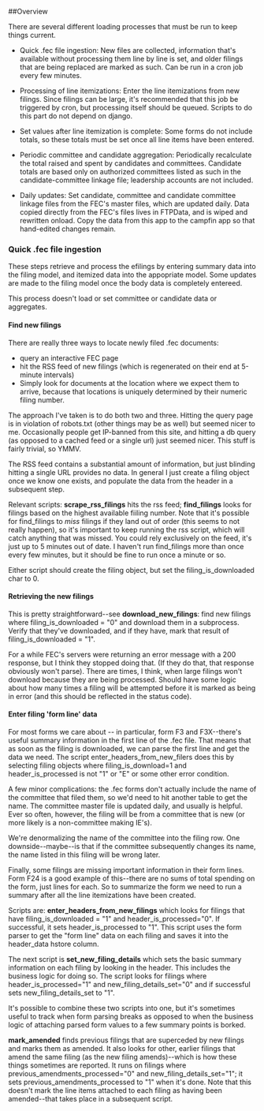 
##Overview

There are several different loading processes that must be run to keep things current.


* Quick .fec file ingestion: New files are collected, information that's available without processing them line by line is set, and older filings that are being replaced are marked as such. Can be run in a cron job every few minutes.

* Processing of line itemizations: Enter the line itemizations from new filings. Since filings can be large, it's recommended that this job be triggered by cron, but processing itself should be queued. Scripts to do this part do not depend on django.

* Set values after line itemization is complete: Some forms do not include totals, so these totals must be set once all line items have been entered.

* Periodic committee and candidate aggregation: Periodically recalculate the total raised and spent by candidates and committees. Candidate totals are based only on authorized committees listed as such in the candidate-committee linkage file; leadership accounts are not included.


* Daily updates: Set candidate, committee and candidate committee linkage files from the FEC's master files, which are updated daily. Data copied directly from the FEC's files lives in FTPData, and is wiped and rewritten onload. Copy the data from this app to the campfin app so that hand-edited changes remain. 




### Quick .fec file ingestion

These steps retrieve and process the efilings by entering summary data into the filing model, and itemized data into the appopriate model. Some updates are made to the filing model once the body data is completely entereed. 

This process doesn't load or set committee or candidate data or aggregates. 

#### Find new filings

There are really three ways to locate newly filed .fec documents:

- query an interactive FEC page
- hit the RSS feed of new filings (which is regenerated on their end at 5-minute intervals)
- Simply look for documents at the location where we expect them to arrive, because that locations is uniquely determined by their numeric filing number. 

The approach I've taken is to do both two and three. Hitting the query page is in violation of robots.txt (other things may be as well) but seemed nicer to me. Occasionally people get IP-banned from this site, and hitting a db query (as opposed to a cached feed or a single url) just seemed nicer. This stuff is fairly trivial, so YMMV. 

The RSS feed contains a substantial amount of information, but just blinding hitting a single URL provides no data. In general I just create a filing object once we know one exists, and populate the data from the header in a subsequent step. 

Relevant scripts: **scrape_rss_filings** hits the rss feed; **find_filings** looks for filings based on the highest available fiiling number. Note that it's possible for find_filings to *miss* filings if they land out of order (this seems to not really happen), so it's important to keep running the rss script, which will catch anything that was missed. You could rely exclusively on the feed, it's just up to 5 minutes out of date. I haven't run find_filings more than once every few minutes, but it should be fine to run once a minute or so. 

Either script should create the filing object, but set the filing_is_downloaded char to 0.

#### Retrieving the new filings

This is pretty straightforward--see **download_new_filings**: find new filings where filing_is_downloaded = "0" and download them in a subprocess. Verify that they've downloaded, and if they have, mark that result of filing_is_downloaded = "1". 

For a while FEC's servers were returning an error message with a 200 response, but I think they stopped doing that. (If they do that, that response obviously won't parse). There are times, I think, when large filings won't download because they are being 
processed. Should have some logic about how many times a filing will be attempted before it is marked as being in error (and this should be reflected in the status code).

#### Enter filing 'form line' data

For most forms we care about -- in particular, form F3 and F3X--there's useful summary information in the first line of the .fec file. That means that as soon as the filing is downloaded, we can parse the first line and get the data we need. The script enter_headers_from_new_filers does this by selecting filing objects where filing_is_download=1 and header_is_processed is not "1" or "E" or some other error condition. 

A few minor complications: the .fec forms don't actually include the name of the committee that filed them, so we'd need to hit another table to get the name. The committee master file is updated daily, and usually is helpful. Ever so often, however, the filing will be from a committee that is new (or more likely is a non-committee making IE's). 

We're denormalizing the name of the committee into the filing row. One downside--maybe--is that if the committee subsequently changes its name, the name listed in this filing will be wrong later. 

Finally, some filings are missing important information in their form lines. Form F24 is a good example of this--there are no sums of total spending on the form, just lines for each. So to summarize the form we need to run a summary after all the line itemizations have been created. 

Scripts are: **enter_headers_from_new_filings** which looks for filings that have filing_is_downloaded = "1" and header_is_processed="0". If successful, it sets header_is_processed to "1". This script uses the form parser to get the "form line" data on each filing and saves it into the header_data hstore column. 

The next script is **set_new_filing_details** which sets the basic summary information on each filing by looking in the header. This includes the business logic for doing so. The script looks for filings where header_is_processed="1" and new_filing_details_set="0" and if successful sets new_filing_details_set to "1".

It's possible to combine these two scripts into one, but it's sometimes useful to track when form parsing breaks as opposed to when the business logic of attaching parsed form values to a few summary points is borked. 

**mark_amended** finds previous filings that are superceded by new filings and marks them as amended. It also looks for other, earlier filings that amend the same filing (as the new filing amends)--which is how these things sometimes are reported. It runs on filings where previous_amendments_processed="0" and new_filing_details_set="1"; it sets previous_amendments_processed to "1" when it's done. Note that this doesn't mark the line items attached to each filing as having been amended--that takes place in a subsequent script. 


